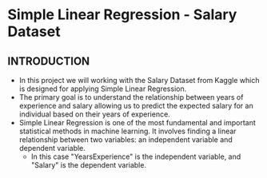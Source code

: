 # Simple Linear Regression - Salary Dataset
## INTRODUCTION
- In this project we will working with the Salary Dataset from Kaggle which is designed for applying Simple Linear Regression. 
- The primary goal is to understand the relationship between years of experience and salary allowing us to predict the expected salary for an individual based on their years of experience.
- Simple Linear Regression is one of the most fundamental and important statistical methods in machine learning. It involves finding a linear relationship between two variables: an independent variable and dependent variable.
  - In this case "YearsExperience" is the independent variable, and "Salary" is the dependent variable.
